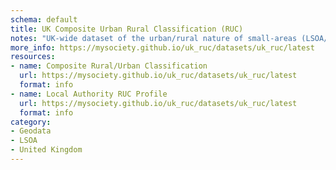 ```yaml
---
schema: default
title: UK Composite Urban Rural Classification (RUC)
notes: "UK-wide dataset of the urban/rural nature of small-areas (LSOA/DZ/SOAs)\n"
more_info: https://mysociety.github.io/uk_ruc/datasets/uk_ruc/latest
resources:
- name: Composite Rural/Urban Classification
  url: https://mysociety.github.io/uk_ruc/datasets/uk_ruc/latest
  format: info
- name: Local Authority RUC Profile
  url: https://mysociety.github.io/uk_ruc/datasets/uk_ruc/latest
  format: info
category:
- Geodata
- LSOA
- United Kingdom
---
```

